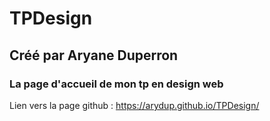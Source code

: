 # TPDesign
## Créé par Aryane Duperron ##
### La page d'accueil de mon tp en design web ###

Lien vers la page github : https://arydup.github.io/TPDesign/
